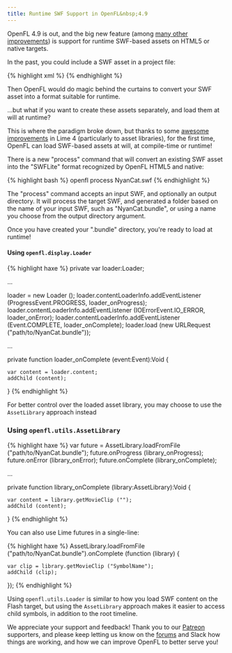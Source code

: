 ```yaml
---
title: Runtime SWF Support in OpenFL&nbsp;4.9
---
```


OpenFL 4.9 is out, and the big new feature (among [many other improvements](https://github.com/openfl/openfl/blob/develop/CHANGELOG.md#490-03152017)) is support for runtime SWF-based assets on HTML5 or native targets.

In the past, you could include a SWF asset in a project file:

{% highlight xml %}
<library path="Assets/NyanCat.swf" />
{% endhighlight %}

Then OpenFL would do magic behind the curtains to convert your SWF asset into a format suitable for runtime.

...but what if you want to create these assets separately, and load them at will at runtime?

This is where the paradigm broke down, but thanks to some [awesome improvements](https://github.com/openfl/lime/blob/develop/CHANGELOG.md#400-03152017) in Lime 4 (particularly to asset libraries), for the first time, OpenFL can load SWF-based assets at will, at compile-time or runtime!

There is a new "process" command that will convert an existing SWF asset into the "SWFLite" format recognized by OpenFL HTML5 and native:

{% highlight bash %}
openfl process NyanCat.swf
{% endhighlight %}

The "process" command accepts an input SWF, and optionally an output directory. It will process the target SWF, and generated a folder based on the name of your input SWF, such as "NyanCat.bundle", or using a name you choose from the output directory argument.

Once you have created your ".bundle" directory, you're ready to load at runtime!

#### Using `openfl.display.Loader`

{% highlight haxe %}
private var loader:Loader;

...

loader = new Loader ();
loader.contentLoaderInfo.addEventListener (ProgressEvent.PROGRESS, loader_onProgress);
loader.contentLoaderInfo.addEventListener (IOErrorEvent.IO_ERROR, loader_onError);
loader.contentLoaderInfo.addEventListener (Event.COMPLETE, loader_onComplete);
loader.load (new URLRequest ("path/to/NyanCat.bundle"));

...

private function loader_onComplete (event:Event):Void {
	
	var content = loader.content;
	addChild (content);
	
}
{% endhighlight %}

For better control over the loaded asset library, you may choose to use the `AssetLibrary` approach instead

### Using `openfl.utils.AssetLibrary`

{% highlight haxe %}
var future = AssetLibrary.loadFromFile ("path/to/NyanCat.bundle");
future.onProgress (library_onProgress);
future.onError (library_onError);
future.onComplete (library_onComplete);

...

private function library_onComplete (library:AssetLibrary):Void {
	
	var content = library.getMovieClip ("");
	addChild (content);
	
}
{% endhighlight %}

You can also use Lime futures in a single-line:

{% highlight haxe %}
AssetLibrary.loadFromFile ("path/to/NyanCat.bundle").onComplete (function (library) {
	
	var clip = library.getMovieClip ("SymbolName");
	addChild (clip);
	
});
{% endhighlight %}

Using `openfl.utils.Loader` is similar to how you load SWF content on the Flash target, but using the `AssetLibrary` approach makes it easier to access child symbols, in addition to the root timeline.

We appreciate your support and feedback! Thank you to our [Patreon](http://patreon.com/openfl) supporters, and please keep letting us know on the [forums](http://community.openfl.org) and Slack how things are working, and how we can improve OpenFL to better serve you!